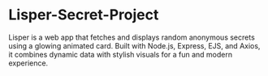 # Lisper-Secret-Project
Lisper is a web app that fetches and displays random anonymous secrets using a glowing animated card. Built with Node.js, Express, EJS, and Axios, it combines dynamic data with stylish visuals for a fun and modern experience.
